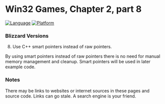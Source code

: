 # Win32 Games, Chapter 2, part 8
[![Language](https://img.shields.io/badge/Language%20-C++-blue.svg)](https://github.com/GeorgePimpleton/Win32-games/)
[![Platform](https://img.shields.io/badge/Platform%20-Win32-blue.svg)](https://github.com/GeorgePimpleton/Win32-games/)

### Blizzard Versions
8. Use C++ smart pointers instead of raw pointers.

By using smart pointers instead of raw pointers there is no need for manual memory management and cleanup.  Smart pointers will be used in later example code.

### Notes
There may be links to websites or internet sources in these pages and source code. Links can go stale. A search engine is your friend.
